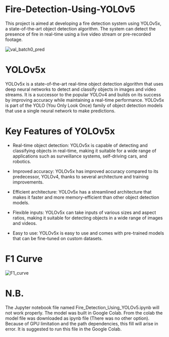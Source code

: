 # Fire-Detection-Using-YOLOv5
This project is aimed at developing a fire detection system using YOLOv5x, a state-of-the-art object detection algorithm. The system can detect the presence of fire in real-time using a live video stream or pre-recorded footage.


![val_batch0_pred](https://user-images.githubusercontent.com/99079792/229861115-aba75455-82b8-4008-bf07-d2ada5deaa16.jpg)


# YOLOv5x
YOLOv5x is a state-of-the-art real-time object detection algorithm that uses deep neural networks to detect and classify objects in images and video streams. It is a successor to the popular YOLOv4 and builds on its success by improving accuracy while maintaining a real-time performance. YOLOv5x is part of the YOLO (You Only Look Once) family of object detection models that use a single neural network to make predictions.

# Key Features of YOLOv5x

 * Real-time object detection: YOLOv5x is capable of detecting and classifying objects in real-time, making it suitable for a wide range of applications such as surveillance systems, self-driving cars, and robotics.

 * Improved accuracy: YOLOv5x has improved accuracy compared to its predecessor, YOLOv4, thanks to several architecture and training improvements.

 * Efficient architecture: YOLOv5x has a streamlined architecture that makes it faster and more memory-efficient than other object detection models.

 * Flexible inputs: YOLOv5x can take inputs of various sizes and aspect ratios, making it suitable for detecting objects in a wide range of images and videos.

 * Easy to use: YOLOv5x is easy to use and comes with pre-trained models that can be fine-tuned on custom datasets.

# F1 Curve

![F1_curve](https://user-images.githubusercontent.com/99079792/229897584-53f4b136-4ca0-4717-9931-815a87d709c1.png)


# N.B. 
The Jupyter notebook file named Fire_Detection_Using_YOLOv5.ipynb will not work properly.
The model was built in Google Colab. From the colab the model file was downloaded as ipynb file (There was no other option).
Because of GPU limitation and the path dependencies, this fill will arise in error.
It is suggested to run this file in the Google Colab.
